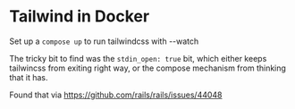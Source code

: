 # Tailwind in Docker

Set up a `compose up` to run tailwindcss with --watch

The tricky bit to find was the `stdin_open: true` bit, which
either keeps tailwincss from exiting right way, or the
compose mechanism from thinking that it has.

Found that via https://github.com/rails/rails/issues/44048
